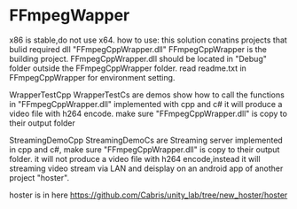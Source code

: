 # FFmpegWapper
x86 is stable,do not use x64.
how to use:
this solution conatins projects that bulid required dll "FFmpegCppWrapper.dll" 
FFmpegCppWrapper is the building project.
FFmpegCppWrapper.dll should be located in "Debug" folder outside the FFmpegCppWrapper folder.
read readme.txt in FFmpegCppWrapper for environment setting.

WrapperTestCpp
WrapperTestCs
are demos show how to call the functions in "FFmpegCppWrapper.dll" implemented with cpp and c#
it will produce a video file with h264 encode.
make sure "FFmpegCppWrapper.dll" is copy to their output folder

StreamingDemoCpp
StreamingDemoCs
are Streaming server implemented in cpp and c#, make sure "FFmpegCppWrapper.dll" is copy to their output folder.
it will not produce a video file with h264 encode,instead it will streaming video stream via LAN 
and deisplay on an android app of another project "hoster".

hoster is in here 
https://github.com/Cabris/unity_lab/tree/new_hoster/hoster


